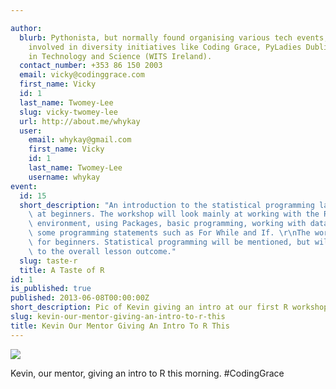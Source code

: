 ```yaml
---

author:
  blurb: Pythonista, but normally found organising various tech events, and now heavily
    involved in diversity initiatives like Coding Grace, PyLadies Dublin, and Women
    in Technology and Science (WITS Ireland).
  contact_number: +353 86 150 2003
  email: vicky@codinggrace.com
  first_name: Vicky
  id: 1
  last_name: Twomey-Lee
  slug: vicky-twomey-lee
  url: http://about.me/whykay
  user:
    email: whykay@gmail.com
    first_name: Vicky
    id: 1
    last_name: Twomey-Lee
    username: whykay
event:
  id: 15
  short_description: "An introduction to the statistical programming language R, aimed\
    \ at beginners. The workshop will look mainly at working with the R programming\
    \ environment, using Packages, basic programming, working with data objects and\
    \ some programming statements such as For While and If. \r\nThe workshop is intended\
    \ for beginners. Statistical programming will be mentioned, but will be tangential\
    \ to the overall lesson outcome."
  slug: taste-r
  title: A Taste of R
id: 1
is_published: true
published: 2013-06-08T00:00:00Z
short_description: Pic of Kevin giving an intro at our first R workshop this morning.
slug: kevin-our-mentor-giving-an-intro-to-r-this
title: Kevin Our Mentor Giving An Intro To R This
---
```



<img src="http://31.media.tumblr.com/e38ede17db6ad59d63e7e5534af73604/tumblr_mo2j96OSSM1ryeu4co1_400.jpg"><br/><p>Kevin, our mentor, giving an intro to R this morning. #CodingGrace</p>